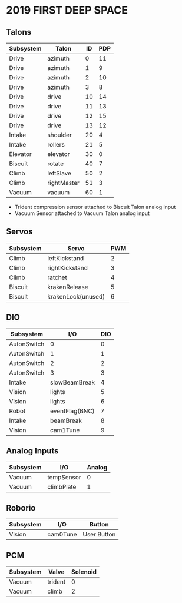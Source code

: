 # 2019 FIRST DEEP SPACE

## Talons

Subsystem    | Talon       | ID | PDP
------------ | ----------- | -- | ---
Drive        | azimuth     | 0  | 11
Drive        | azimuth     | 1  | 9
Drive        | azimuth     | 2  | 10
Drive        | azimuth     | 3  | 8
Drive        | drive       | 10 | 14
Drive        | drive       | 11 | 13
Drive        | drive       | 12 | 15
Drive        | drive       | 13 | 12
Intake       | shoulder    | 20 | 4
Intake       | rollers     | 21 | 5
Elevator     | elevator    | 30 | 0
Biscuit      | rotate      | 40 | 7
Climb        | leftSlave   | 50 | 2
Climb        | rightMaster | 51 | 3
Vacuum       | vacuum      | 60 | 1

* Trident compression sensor attached to Biscuit Talon analog input
* Vacuum Sensor attached to Vacuum Talon analog input

## Servos

Subsystem   | Servo              | PWM
----------- | ------------------ | ---
Climb       | leftKickstand      | 2
Climb       | rightKickstand     | 3
Climb       | ratchet            | 4
Biscuit     | krakenRelease      | 5
Biscuit     | krakenLock(unused) | 6


## DIO

Subsystem   | I/O            | DIO
----------- | ---------------| ---
AutonSwitch |  0             | 0
AutonSwitch |  1             | 1
AutonSwitch |  2             | 2
AutonSwitch |  3             | 3
Intake      |  slowBeamBreak | 4
Vision      | lights         | 5
Vision      | lights         | 6
Robot       | eventFlag(BNC) | 7
Intake      | beamBreak      | 8
Vision      | cam1Tune       | 9

## Analog Inputs

Subsystem | I/O        | Analog
--------- |----------- |-------
Vacuum    | tempSensor | 0
Vacuum    | climbPlate | 1 

## Roborio

Subsystem | I/O      | Button
--------- | -------- | -----------
Vision    | cam0Tune | User Button

## PCM

Subsystem | Valve        | Solenoid
--------- | ------------ | --------
Vacuum    | trident      | 0
Vacuum    | climb        | 2
